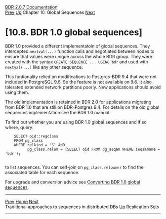   [BDR 2.0.7 Documentation](README.md)                                                                                                                                                            
  [Prev](global-sequences-alternatives.md "Traditional approaches to sequences in distributed DBs")   [Up](global-sequences.md)    Chapter 10. Global Sequences    [Next](replication-sets.md "Replication Sets")  


# [10.8. BDR 1.0 global sequences]

BDR 1.0 provided a different implementatoin of global sequences. They
intercepted `nextval(...)` function calls and negotiated
between nodes to ensure that values were unique across the whole BDR
group. They were created with the syntax
`CREATE SEQUENCE ... USING bdr` and used with
`nextval(...)` like any other sequence.

This funtionality relied on modifications to Postgres-BDR 9.4 that were
not included in PostgreSQL 9.6. So the feature is not available on 9.6.
It also tolerated extended network partitions poorly. New applications
should avoid using them.

The old implementation is retained in BDR 2.0 for applications migrating
from BDR 1.0 that are still on BDR-Postgres 9.4. For details on the old
global sequences implementation see the BDR 1.0 manual.

To find out whether you are using BDR 1.0 global sequences and if so
where, query:

``` PROGRAMLISTING
    SELECT oid::regclass
    FROM pg_class
    WHERE relkind = 'S' AND
          pg_class.relam = (SELECT oid FROM pg_seqam WHERE seqamname = 'bdr');
   
```

to list sequences. You can self-join on `pg_class.relowner` to
find the associated table for each sequence.

For upgrade and conversion advice see [Converting BDR 1.0 global
sequences](x4379.md#UPGRADE-20-CONVERT-10-GLOBAL-SEQUENCES).



  ----------------------------------------------------------- -------------------------------------------- ----------------------------------------------
  [Prev](global-sequences-alternatives.md)        [Home](README.md)         [Next](replication-sets.md)  
  Traditional approaches to sequences in distributed DBs       [Up](global-sequences.md)                                Replication Sets
  ----------------------------------------------------------- -------------------------------------------- ----------------------------------------------
